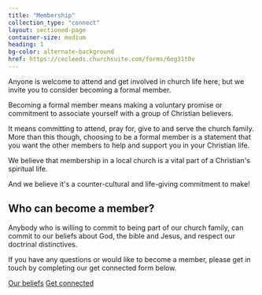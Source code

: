 ```yaml
---
title: "Membership"
collection_type: "connect"
layout: sectioned-page
container-size: medium
heading: 1
bg-color: alternate-background
href: https://cecleeds.churchsuite.com/forms/6og31t0v
---
```


Anyone is welcome to attend and get involved in church life here, but we invite you to consider becoming a formal member.

Becoming a formal member means making a voluntary promise or commitment to associate yourself with a group of Christian believers.

It means committing to attend, pray for, give to and serve the church family. More than this though, choosing to be a formal member is a statement that you want the other members to help and support you in your Christian life. 

We believe that membership in a local church is a vital part of a Christian's spiritual life. 

And we believe it's a counter-cultural and life-giving commitment to make!

## Who can become a member?

Anybody who is willing to commit to being part of our church family, can commit to our beliefs about God, the bible and Jesus, and respect our doctrinal distinctives.

If you have any questions or would like to become a member, please get in touch by completing our get connected form below.

<div class="text-center">
  <a class="button accent-button" href="/beliefs/">Our beliefs</a>
  <a class="button accent-button" href="{{ page.href }}">Get connected</a>
</div>

